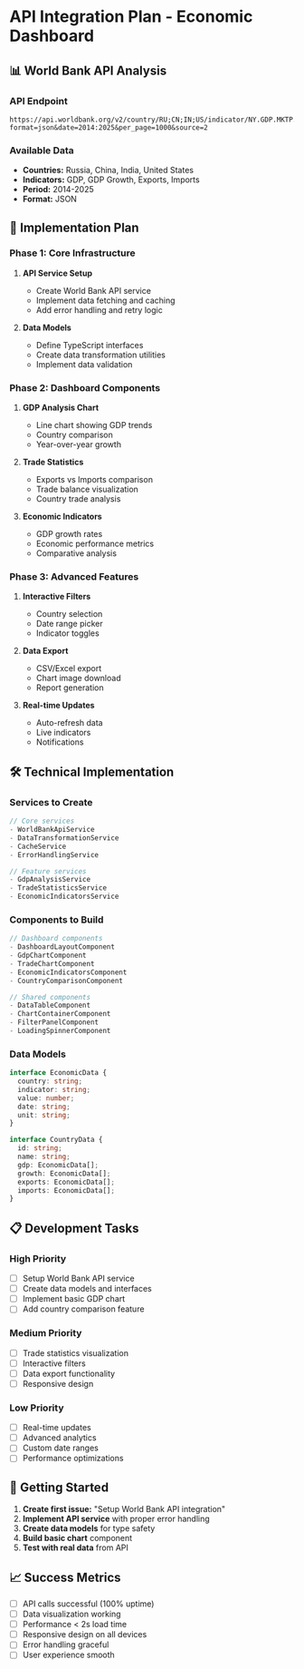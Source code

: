 # API Integration Plan - Economic Dashboard

## 📊 World Bank API Analysis

### API Endpoint
```
https://api.worldbank.org/v2/country/RU;CN;IN;US/indicator/NY.GDP.MKTP.CD;NY.GDP.MKTP.KD.ZG;NE.EXP.GNFS.CD;NE.IMP.GNFS.CD?format=json&date=2014:2025&per_page=1000&source=2
```

### Available Data
- **Countries:** Russia, China, India, United States
- **Indicators:** GDP, GDP Growth, Exports, Imports
- **Period:** 2014-2025
- **Format:** JSON

## 🎯 Implementation Plan

### Phase 1: Core Infrastructure
1. **API Service Setup**
   - Create World Bank API service
   - Implement data fetching and caching
   - Add error handling and retry logic

2. **Data Models**
   - Define TypeScript interfaces
   - Create data transformation utilities
   - Implement data validation

### Phase 2: Dashboard Components
1. **GDP Analysis Chart**
   - Line chart showing GDP trends
   - Country comparison
   - Year-over-year growth

2. **Trade Statistics**
   - Exports vs Imports comparison
   - Trade balance visualization
   - Country trade analysis

3. **Economic Indicators**
   - GDP growth rates
   - Economic performance metrics
   - Comparative analysis

### Phase 3: Advanced Features
1. **Interactive Filters**
   - Country selection
   - Date range picker
   - Indicator toggles

2. **Data Export**
   - CSV/Excel export
   - Chart image download
   - Report generation

3. **Real-time Updates**
   - Auto-refresh data
   - Live indicators
   - Notifications

## 🛠️ Technical Implementation

### Services to Create
```typescript
// Core services
- WorldBankApiService
- DataTransformationService
- CacheService
- ErrorHandlingService

// Feature services
- GdpAnalysisService
- TradeStatisticsService
- EconomicIndicatorsService
```

### Components to Build
```typescript
// Dashboard components
- DashboardLayoutComponent
- GdpChartComponent
- TradeChartComponent
- EconomicIndicatorsComponent
- CountryComparisonComponent

// Shared components
- DataTableComponent
- ChartContainerComponent
- FilterPanelComponent
- LoadingSpinnerComponent
```

### Data Models
```typescript
interface EconomicData {
  country: string;
  indicator: string;
  value: number;
  date: string;
  unit: string;
}

interface CountryData {
  id: string;
  name: string;
  gdp: EconomicData[];
  growth: EconomicData[];
  exports: EconomicData[];
  imports: EconomicData[];
}
```

## 📋 Development Tasks

### High Priority
- [ ] Setup World Bank API service
- [ ] Create data models and interfaces
- [ ] Implement basic GDP chart
- [ ] Add country comparison feature

### Medium Priority
- [ ] Trade statistics visualization
- [ ] Interactive filters
- [ ] Data export functionality
- [ ] Responsive design

### Low Priority
- [ ] Real-time updates
- [ ] Advanced analytics
- [ ] Custom date ranges
- [ ] Performance optimizations

## 🚀 Getting Started

1. **Create first issue:** "Setup World Bank API integration"
2. **Implement API service** with proper error handling
3. **Create data models** for type safety
4. **Build basic chart** component
5. **Test with real data** from API

## 📈 Success Metrics

- [ ] API calls successful (100% uptime)
- [ ] Data visualization working
- [ ] Performance < 2s load time
- [ ] Responsive design on all devices
- [ ] Error handling graceful
- [ ] User experience smooth 